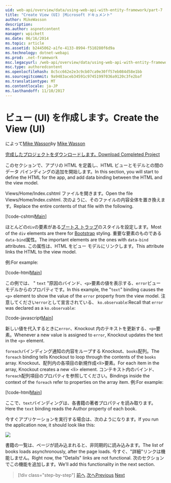```yaml
---
uid: web-api/overview/data/using-web-api-with-entity-framework/part-7
title: "Create View (UI) |Microsoft ドキュメント"
author: MikeWasson
description: 
ms.author: aspnetcontent
manager: wpickett
ms.date: 06/16/2014
ms.topic: article
ms.assetid: b2445062-a1fe-4133-8994-f510280f6d9a
ms.technology: dotnet-webapi
ms.prod: .net-framework
msc.legacyurl: /web-api/overview/data/using-web-api-with-entity-framework/part-7
msc.type: authoredcontent
ms.openlocfilehash: 8c5cc662e2e3c9cb07ca9e30ff57eb084d58e1bb
ms.sourcegitcommit: 9a9483aceb34591c97451997036a9120c3fe2baf
ms.translationtype: MT
ms.contentlocale: ja-JP
ms.lasthandoff: 11/10/2017
---
```

<a name="create-the-view-ui"></a><span data-ttu-id="a22a5-102">ビュー (UI) を作成します。</span><span class="sxs-lookup"><span data-stu-id="a22a5-102">Create the View (UI)</span></span>
====================
<span data-ttu-id="a22a5-103">によって[Mike Wasson](https://github.com/MikeWasson)</span><span class="sxs-lookup"><span data-stu-id="a22a5-103">by [Mike Wasson](https://github.com/MikeWasson)</span></span>

[<span data-ttu-id="a22a5-104">完成したプロジェクトをダウンロードします。</span><span class="sxs-lookup"><span data-stu-id="a22a5-104">Download Completed Project</span></span>](https://github.com/MikeWasson/BookService)

<span data-ttu-id="a22a5-105">このセクションで、アプリの HTML を定義し、HTML ビューとモデルとの間のデータ バインディングの追加を開始します。</span><span class="sxs-lookup"><span data-stu-id="a22a5-105">In this section, you will start to define the HTML for the app, and add data binding between the HTML and the view model.</span></span>

<span data-ttu-id="a22a5-106">Views/Home/Index.cshtml ファイルを開きます。</span><span class="sxs-lookup"><span data-stu-id="a22a5-106">Open the file Views/Home/Index.cshtml.</span></span> <span data-ttu-id="a22a5-107">次のように、そのファイルの内容全体を置き換えます。</span><span class="sxs-lookup"><span data-stu-id="a22a5-107">Replace the entire contents of that file with the following.</span></span>

[!code-cshtml[Main](part-7/samples/sample1.cshtml)]

<span data-ttu-id="a22a5-108">ほとんどの`div`の要素がある[ブートス トラップ](http://getbootstrap.com/)のスタイルを設定します。</span><span class="sxs-lookup"><span data-stu-id="a22a5-108">Most of the `div` elements are there for [Bootstrap](http://getbootstrap.com/) styling.</span></span> <span data-ttu-id="a22a5-109">重要な要素のものである`data-bind`属性。</span><span class="sxs-lookup"><span data-stu-id="a22a5-109">The important elements are the ones with `data-bind` attributes.</span></span> <span data-ttu-id="a22a5-110">この属性は、HTML をビュー モデルにリンクします。</span><span class="sxs-lookup"><span data-stu-id="a22a5-110">This attribute links the HTML to the view model.</span></span>

<span data-ttu-id="a22a5-111">例:</span><span class="sxs-lookup"><span data-stu-id="a22a5-111">For example:</span></span>

[!code-html[Main](part-7/samples/sample2.html)]

<span data-ttu-id="a22a5-112">この例では、 &quot; `text` &quot;原因のバインド、`<p>`要素の値を表示する、`error`ビュー モデルからのプロパティです。</span><span class="sxs-lookup"><span data-stu-id="a22a5-112">In this example, the &quot;`text`&quot; binding causes the `<p>` element to show the value of the `error` property from the view model.</span></span> <span data-ttu-id="a22a5-113">注意してください`error`として宣言されている、 `ko.observable`:</span><span class="sxs-lookup"><span data-stu-id="a22a5-113">Recall that `error` was declared as a `ko.observable`:</span></span>

[!code-javascript[Main](part-7/samples/sample3.js)]

<span data-ttu-id="a22a5-114">新しい値を代入するときに`error`、Knockout 内のテキストを更新する、`<p>`要素。</span><span class="sxs-lookup"><span data-stu-id="a22a5-114">Whenever a new value is assigned to `error`, Knockout updates the text in the `<p>` element.</span></span>

<span data-ttu-id="a22a5-115">`foreach`バインディング通知の内容をループする Knockout、`books`配列。</span><span class="sxs-lookup"><span data-stu-id="a22a5-115">The `foreach` binding tells Knockout to loop through the contents of the `books` array.</span></span> <span data-ttu-id="a22a5-116">Knockout、配列内の各項目の新規作成&lt;li&gt;要素。</span><span class="sxs-lookup"><span data-stu-id="a22a5-116">For each item in the array, Knockout creates a new &lt;li&gt; element.</span></span> <span data-ttu-id="a22a5-117">コンテキスト内のバインド、`foreach`配列項目のプロパティを参照してください。</span><span class="sxs-lookup"><span data-stu-id="a22a5-117">Bindings inside the context of the `foreach` refer to properties on the array item.</span></span> <span data-ttu-id="a22a5-118">例:</span><span class="sxs-lookup"><span data-stu-id="a22a5-118">For example:</span></span>

[!code-html[Main](part-7/samples/sample4.html)]

<span data-ttu-id="a22a5-119">ここで、`text`バインディングは、各書籍の著者プロパティを読み取ります。</span><span class="sxs-lookup"><span data-stu-id="a22a5-119">Here the `text` binding reads the Author property of each book.</span></span>

<span data-ttu-id="a22a5-120">今すぐアプリケーションを実行する場合は、次のようになります。</span><span class="sxs-lookup"><span data-stu-id="a22a5-120">If you run the application now, it should look like this:</span></span>

![](part-7/_static/image1.png)

<span data-ttu-id="a22a5-121">書籍の一覧は、ページが読み込まれると、非同期的に読み込みます。</span><span class="sxs-lookup"><span data-stu-id="a22a5-121">The list of books loads asynchronously, after the page loads.</span></span> <span data-ttu-id="a22a5-122">今すぐ、&quot;詳細&quot;リンクは機能しません。</span><span class="sxs-lookup"><span data-stu-id="a22a5-122">Right now, the &quot;Details&quot; links are not functional.</span></span> <span data-ttu-id="a22a5-123">次のセクションでこの機能を追加します。</span><span class="sxs-lookup"><span data-stu-id="a22a5-123">We'll add this functionality in the next section.</span></span>

>[!div class="step-by-step"]
<span data-ttu-id="a22a5-124">[前へ](part-6.md)
[次へ](part-8.md)</span><span class="sxs-lookup"><span data-stu-id="a22a5-124">[Previous](part-6.md)
[Next](part-8.md)</span></span>
